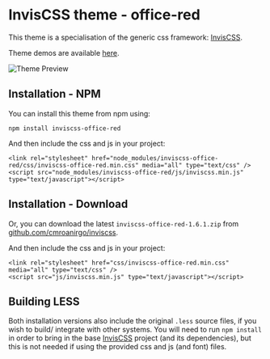 # InvisCSS theme - office-red

This theme is a specialisation of the generic css framework: [InvisCSS](https://github.com/cmroanirgo/inviscss).

Theme demos are available [here](https://cmroanirgo.github.io/inviscss/demo/themes.html).

![Theme Preview](https://cmroanirgo.github.io/inviscss/demo/images/office-red-preview.png)


## Installation - NPM

You can install this theme from npm using:

```
npm install inviscss-office-red
```

And then include the css and js in your project:

```
<link rel="stylesheet" href="node_modules/inviscss-office-red/css/inviscss-office-red.min.css" media="all" type="text/css" />
<script src="node_modules/inviscss-office-red/js/inviscss.min.js" type="text/javascript"></script>
```

## Installation - Download

<p>Or, you can download the latest <code>inviscss-office-red-1.6.1.zip</code> from <a href="https://github.com/cmroanirgo/inviscss/releases/latest"><i class="fa fa-github"></i> github.com/cmroanirgo/inviscss</a>.</p>

And then include the css and js in your project:

```
<link rel="stylesheet" href="css/inviscss-office-red.min.css" media="all" type="text/css" />
<script src="js/inviscss.min.js" type="text/javascript"></script>
```

## Building LESS

Both installation versions also include the original <code>.less</code> source files, if you wish to build/ integrate with other systems. You will need to run `npm install` in order to bring in the base [InvisCSS](https://www.npmjs.com/package/inviscss) project (and its dependencies), but this is not needed if using the provided css and js (and font) files.

